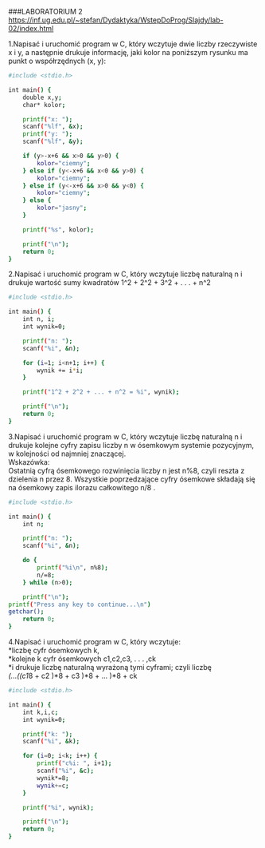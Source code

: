 ###LABORATORIUM 2
https://inf.ug.edu.pl/~stefan/Dydaktyka/WstepDoProg/Slajdy/lab-02/index.html

1\.Napisać i uruchomić program w C, który wczytuje dwie liczby rzeczywiste x i y, a następnie drukuje informację, jaki kolor na poniższym rysunku ma punkt o współrzędnych (x, y):
```sh
#include <stdio.h>

int main() {
	double x,y;
	char* kolor;

	printf("x: ");
	scanf("%lf", &x);
	printf("y: ");
	scanf("%lf", &y);

	if (y>-x+6 && x>0 && y>0) {
		kolor="ciemny";
	} else if (y<-x+6 && x<0 && y>0) {
		kolor="ciemny";
	} else if (y<-x+6 && x>0 && y<0) {
		kolor="ciemny";
	} else {
		kolor="jasny";
	}

	printf("%s", kolor);

	printf("\n");
	return 0;
}
```
2\.Napisać i uruchomić program w C, który wczytuje liczbę naturalną n i drukuje wartość sumy kwadratów 1^2 + 2^2 + 3^2 + . . . + n^2
```sh
#include <stdio.h>

int main() {
	int n, i;
	int wynik=0;

	printf("n: ");
	scanf("%i", &n);

	for (i=1; i<n+1; i++) {
		wynik += i*i;
	}

	printf("1^2 + 2^2 + ... + n^2 = %i", wynik);

	printf("\n");
	return 0;
}
```
3\.Napisać i uruchomić program w C, który wczytuje liczbę naturalną n i drukuje kolejne cyfry zapisu liczby n w ósemkowym systemie pozycyjnym, w kolejności od najmniej znaczącej. <br/>
Wskazówka: <br/>
Ostatnią cyfrą ósemkowego rozwinięcia liczby n jest n%8, czyli reszta z dzielenia n przez 8. Wszystkie poprzedzające cyfry ósemkowe składają się na ósemkowy zapis ilorazu całkowitego  n/8 . <br/>

```sh
#include <stdio.h>

int main() {
	int n;

	printf("n: ");
	scanf("%i", &n);

	do {
		printf("%i\n", n%8);
		n/=8;
	} while (n>0);

	printf("\n");
printf("Press any key to continue...\n")
getchar();
	return 0;
}
```
4\.Napisać i uruchomić program w C, który wczytuje: <br/>
*liczbę cyfr ósemkowych k, <br/>
*kolejne k cyfr ósemkowych c1,c2,c3, . . . ,ck <br/>
*i drukuje liczbę naturalną wyrażoną tymi cyframi; czyli liczbę <br/>
*(...((c1*8 + c2 )*8 + c3 )*8 + ... )*8 + ck <br/>

```sh
#include <stdio.h>

int main() {
	int k,i,c;
	int wynik=0;

	printf("k: ");
	scanf("%i", &k);

	for (i=0; i<k; i++) {
		printf("c%i: ", i+1);
		scanf("%i", &c);
		wynik*=8;
		wynik+=c;
	}

	printf("%i", wynik);

	printf("\n");
	return 0;
}
```
